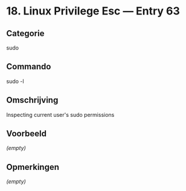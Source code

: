 # 18. Linux Privilege Esc — Entry 63

## Categorie

sudo

## Commando

sudo -l

## Omschrijving

Inspecting current user's sudo permissions

## Voorbeeld

_(empty)_

## Opmerkingen

_(empty)_

